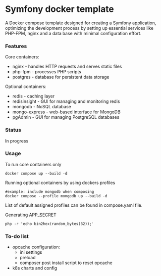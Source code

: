 # Symfony docker template
A Docker compose template designed for creating a Symfony application, optimizing the development process by setting up essential services like PHP-FPM, nginx and a data base with minimal configuration effort.

### Features
Core containers:
- nginx - handles HTTP requests and serves static files
- php-fpm - processes PHP scripts
- postgres - database for persistent data storage

Optional containers:
- redis - caching layer 
- redisinsight - GUI for managing and monitoring redis
- mongodb - NoSQL database
- mongo-express - web-based interface for MongoDB
- pgAdmin - GUI for managing PostgreSQL databases

### Status
In progress

### Usage
To run core containers only
```
docker compose up --build -d
```

Running optional containers by using dockers profiles 
```
#example: include mongodb when composing
docker compose --profile mongodb up --build -d
```
List of default assigned profiles can be found in compose.yaml file. 

Generating APP_SECRET
```
php -r 'echo bin2hex(random_bytes(32));'
```

### To-do list
- opcache configuration: 
    + ini settings
    + preload
    + composer post install script to reset opcache
- k8s charts and config


